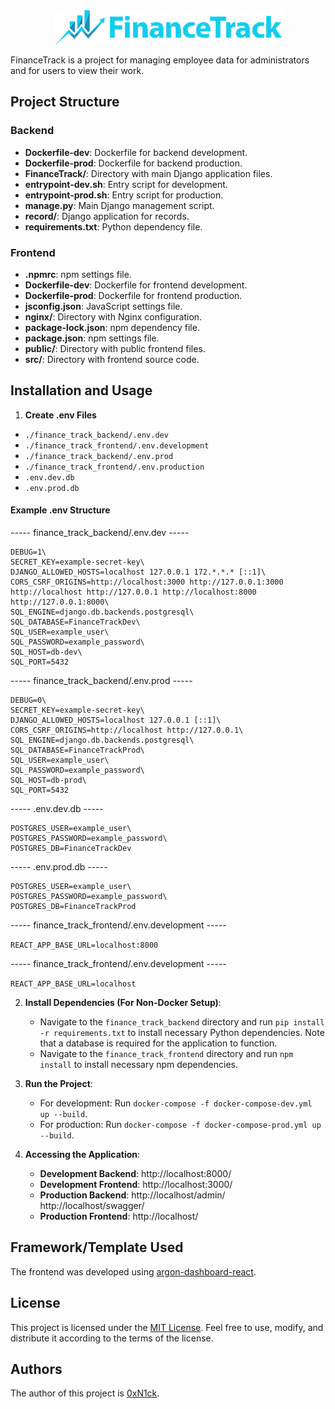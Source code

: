 <img src="finance_track_frontend/src/assets/img/brand/finance-track.png" alt="FinanceTrack Logo" style="display: block; margin: 0 auto;">

FinanceTrack is a project for managing employee data for administrators and for users to view their work.

## Project Structure

### Backend

- **Dockerfile-dev**: Dockerfile for backend development.
- **Dockerfile-prod**: Dockerfile for backend production.
- **FinanceTrack/**: Directory with main Django application files.
- **entrypoint-dev.sh**: Entry script for development.
- **entrypoint-prod.sh**: Entry script for production.
- **manage.py**: Main Django management script.
- **record/**: Django application for records.
- **requirements.txt**: Python dependency file.

### Frontend

- **.npmrc**: npm settings file.
- **Dockerfile-dev**: Dockerfile for frontend development.
- **Dockerfile-prod**: Dockerfile for frontend production.
- **jsconfig.json**: JavaScript settings file.
- **nginx/**: Directory with Nginx configuration.
- **package-lock.json**: npm dependency file.
- **package.json**: npm settings file.
- **public/**: Directory with public frontend files.
- **src/**: Directory with frontend source code.

## Installation and Usage

1. **Create .env Files**

- `./finance_track_backend/.env.dev`
- `./finance_track_frontend/.env.development`
- `./finance_track_backend/.env.prod`
- `./finance_track_frontend/.env.production`
- `.env.dev.db`
- `.env.prod.db`

#### Example .env Structure

----- finance_track_backend/.env.dev -----
```
DEBUG=1\
SECRET_KEY=example-secret-key\
DJANGO_ALLOWED_HOSTS=localhost 127.0.0.1 172.*.*.* [::1]\
CORS_CSRF_ORIGINS=http://localhost:3000 http://127.0.0.1:3000 http://localhost http://127.0.0.1 http://localhost:8000 http://127.0.0.1:8000\
SQL_ENGINE=django.db.backends.postgresql\
SQL_DATABASE=FinanceTrackDev\
SQL_USER=example_user\
SQL_PASSWORD=example_password\
SQL_HOST=db-dev\
SQL_PORT=5432
```

----- finance_track_backend/.env.prod -----
```
DEBUG=0\
SECRET_KEY=example-secret-key\
DJANGO_ALLOWED_HOSTS=localhost 127.0.0.1 [::1]\
CORS_CSRF_ORIGINS=http://localhost http://127.0.0.1\
SQL_ENGINE=django.db.backends.postgresql\
SQL_DATABASE=FinanceTrackProd\
SQL_USER=example_user\
SQL_PASSWORD=example_password\
SQL_HOST=db-prod\
SQL_PORT=5432
```
----- .env.dev.db -----

```
POSTGRES_USER=example_user\
POSTGRES_PASSWORD=example_password\
POSTGRES_DB=FinanceTrackDev
```

----- .env.prod.db -----
```
POSTGRES_USER=example_user\
POSTGRES_PASSWORD=example_password\
POSTGRES_DB=FinanceTrackProd
```
----- finance_track_frontend/.env.development -----

```REACT_APP_BASE_URL=localhost:8000```

----- finance_track_frontend/.env.development -----

```REACT_APP_BASE_URL=localhost```

2. **Install Dependencies (For Non-Docker Setup)**:
    - Navigate to the `finance_track_backend` directory and run `pip install -r requirements.txt` to install necessary Python dependencies. Note that a database is required for the application to function.
    - Navigate to the `finance_track_frontend` directory and run `npm install` to install necessary npm dependencies.

3. **Run the Project**:
    - For development: Run ```docker-compose -f docker-compose-dev.yml up --build```.
    - For production: Run ```docker-compose -f docker-compose-prod.yml up --build```.

4. **Accessing the Application**:
    - **Development Backend**: http://localhost:8000/
    - **Development Frontend**: http://localhost:3000/
    - **Production Backend**: http://localhost/admin/ http://localhost/swagger/ 
    - **Production Frontend**: http://localhost/

## Framework/Template Used
The frontend was developed using [argon-dashboard-react](https://github.com/creativetimofficial/argon-dashboard-react).

## License

This project is licensed under the [MIT License](LICENSE). Feel free to use, modify, and distribute it according to the terms of the license.

## Authors

The author of this project is [0xN1ck](https://github.com/0xN1ck).